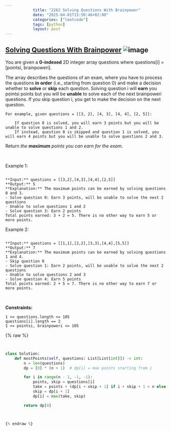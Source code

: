 ```yaml
---
            title: "2262 Solving Questions With Brainpower"
            date: "2025-04-01T15:50:46+02:00"
            categories: ["leetcode"]
            tags: [python]
            layout: post
---
```

            
## [Solving Questions With Brainpower](https://leetcode.com/problems/solving-questions-with-brainpower) ![image](https://img.shields.io/badge/Difficulty-Medium-orange)

You are given a **0-indexed** 2D integer array questions where questions[i] = [pointsi, brainpoweri].

The array describes the questions of an exam, where you have to process the questions **in order** (i.e., starting from question 0) and make a decision whether to **solve** or **skip** each question. Solving question i will **earn** you pointsi points but you will be **unable** to solve each of the next brainpoweri questions. If you skip question i, you get to make the decision on the next question.

	For example, given questions = [[3, 2], [4, 3], [4, 4], [2, 5]]:

		If question 0 is solved, you will earn 3 points but you will be unable to solve questions 1 and 2.
		If instead, question 0 is skipped and question 1 is solved, you will earn 4 points but you will be unable to solve questions 2 and 3.

Return *the **maximum** points you can earn for the exam*.

 

Example 1:

```

**Input:** questions = [[3,2],[4,3],[4,4],[2,5]]
**Output:** 5
**Explanation:** The maximum points can be earned by solving questions 0 and 3.
- Solve question 0: Earn 3 points, will be unable to solve the next 2 questions
- Unable to solve questions 1 and 2
- Solve question 3: Earn 2 points
Total points earned: 3 + 2 = 5. There is no other way to earn 5 or more points.

```

Example 2:

```

**Input:** questions = [[1,1],[2,2],[3,3],[4,4],[5,5]]
**Output:** 7
**Explanation:** The maximum points can be earned by solving questions 1 and 4.
- Skip question 0
- Solve question 1: Earn 2 points, will be unable to solve the next 2 questions
- Unable to solve questions 2 and 3
- Solve question 4: Earn 5 points
Total points earned: 2 + 5 = 7. There is no other way to earn 7 or more points.

```

 

**Constraints:**

	1 <= questions.length <= 105
	questions[i].length == 2
	1 <= pointsi, brainpoweri <= 105

{% raw %}


````python


class Solution:
    def mostPoints(self, questions: List[List[int]]) -> int:
        n = len(questions)
        dp = [0] * (n + 1)  # dp[i] = max points starting from i

        for i in range(n - 1, -1, -1):
            points, skip = questions[i]
            take = points + (dp[i + skip + 1] if i + skip + 1 < n else 0)
            skip = dp[i + 1]
            dp[i] = max(take, skip)

        return dp[0]



{% endraw %}
